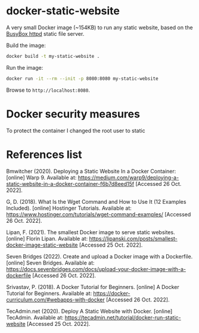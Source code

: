 # docker-static-website

A very small Docker image (~154KB) to run any static website, based on the [BusyBox httpd](https://www.busybox.net/) static file server.

Build the image:

```sh
docker build -t my-static-website .
```

Run the image:

```sh
docker run -it --rm --init -p 8080:8080 my-static-website
```

Browse to `http://localhost:8080`.


# Docker security measures
To protect the container I changed the root user to static

# References list
Bmwitcher (2020). Deploying a Static Website In a Docker Container: [online] Warp 9. Available at: https://medium.com/warp9/deploying-a-static-website-in-a-docker-container-f6b7d8eed15f [Accessed 26 Oct. 2022].

G, D. (2018). What Is the Wget Command and How to Use It (12 Examples Included). [online] Hostinger Tutorials. Available at: https://www.hostinger.com/tutorials/wget-command-examples/ [Accessed 26 Oct. 2022].

Lipan, F. (2021). The smallest Docker image to serve static websites. [online] Florin Lipan. Available at: https://lipanski.com/posts/smallest-docker-image-static-website [Accessed 25 Oct. 2022].

Seven Bridges (2022). Create and upload a Docker image with a Dockerfile. [online] Seven Bridges. Available at: https://docs.sevenbridges.com/docs/upload-your-docker-image-with-a-dockerfile [Accessed 26 Oct. 2022].

Srivastav, P. (2018). A Docker Tutorial for Beginners. [online] A Docker Tutorial for Beginners. Available at: https://docker-curriculum.com/#webapps-with-docker [Accessed 26 Oct. 2022].

TecAdmin.net (2020). Deploy A Static Website with Docker. [online] TecAdmin. Available at: https://tecadmin.net/tutorial/docker-run-static-website [Accessed 25 Oct. 2022].
